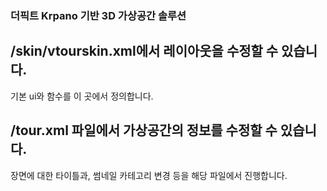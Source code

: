 ### 더픽트 Krpano 기반 3D 가상공간 솔루션

## /skin/vtourskin.xml에서 레이아웃을 수정할 수 있습니다.
기본 ui와 함수를 이 곳에서 정의합니다.


## /tour.xml 파일에서 가상공간의 정보를 수정할 수 있습니다.
장면에 대한 타이틀과, 썸네일 카테고리 변경 등을 해당 파일에서 진행합니다.